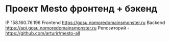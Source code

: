 # Проект Mesto фронтенд + бэкенд

IP  158.160.76.196
Frontend  https://gosu.nomoredomainsmonster.ru
Backend  https://api.gosu.nomoredomainsmonster.ru
Репозиторий - https://github.com/arturir/mesto-all
